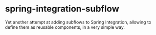 # spring-integration-subflow
Yet another attempt at adding subflows to Spring Integration, allowing to define them as reusable components, in a very simple way.

